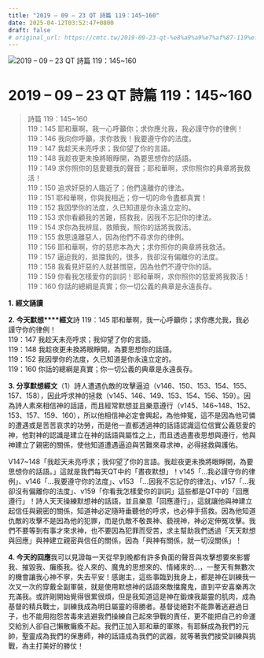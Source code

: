 ```yaml
---
title: "2019 – 09 – 23 QT 詩篇 119：145~160"
date: 2025-04-12T03:52:47+0800
draft: false
# original_url: https://cmtc.tw/2019-09-23-qt-%e8%a9%a9%e7%af%87-119%ef%bc%9a145160
---
```


![2019 – 09 – 23 QT 詩篇 119：145~160](/images/qt.jpg   "2019 – 09 – 23 QT 詩篇 119：145~160")

# 2019 – 09 – 23 QT 詩篇 119：145~160

> 詩篇 119：145~160  
> 119：145 耶和華啊，我一心呼籲你；求你應允我，我必謹守你的律例！  
> 119：146 我向你呼籲，求你救我！我要遵守你的法度。  
> 119：147 我趁天未亮呼求；我仰望了你的言語。  
> 119：148 我趁夜更未換將眼睜開，為要思想你的話語。  
> 119：149 求你照你的慈愛聽我的聲音；耶和華啊，求你照你的典章將我救活！  
> 119：150 追求奸惡的人臨近了；他們遠離你的律法。  
> 119：151 耶和華啊，你與我相近；你一切的命令盡都真實！  
> 119：152 我因學你的法度，久已知道是你永遠立定的。  
> 119：153 求你看顧我的苦難，搭救我，因我不忘記你的律法。  
> 119：154 求你為我辨屈，救贖我，照你的話將我救活。  
> 119：155 救恩遠離惡人，因為他們不尋求你的律例。  
> 119：156 耶和華啊，你的慈悲本為大；求你照你的典章將我救活。  
> 119：157 逼迫我的，抵擋我的，很多，我卻沒有偏離你的法度。  
> 119：158 我看見奸惡的人就甚憎惡，因為他們不遵守你的話。  
> 119：159 你看我怎樣愛你的訓詞！耶和華啊，求你照你的慈愛將我救活！  
> 119：160 你話的總綱是真實；你一切公義的典章是永遠長存。

**1.** **經文誦讀**

**2. 今天默想****經文**詩 119：145 耶和華啊，我一心呼籲你；求你應允我，我必謹守你的律例！  
119：147 我趁天未亮呼求；我仰望了你的言語。  
119：148 我趁夜更未換將眼睜開，為要思想你的話語。  
119：152 我因學你的法度，久已知道是你永遠立定的。  
119：160 你話的總綱是真實；你一切公義的典章是永遠長存。

**3. 分享默想經文**（1）詩人遭遇仇敵的攻擊逼迫（v146、150、153、154、155、157、158），因此呼求神的拯救（v145、146、149、153、154、156、159）。因為詩人素來相信神的話語，而且經常默想並且樂意遵行（v145、146~148、152、153、157、159、160），所以他相信神必定會興起，為他伸冤，這不是因為他可憐的遭遇或是苦苦哀求的功勞，而是他一直都透過神的話語認識這位信實公義慈愛的神，他對神的認識是建立在神的話語與屬性之上，而且透過晝夜思想與遵行，他與神建立了親密的關係，使他知道遭遇逼迫與苦難來尋求神，必得拯救與護佑。

V147~148「我趁天未亮呼求；我仰望了你的言語。我趁夜更未換將眼睜開，為要思想你的話語。」這就是我們每天QT中的「晝夜默想」！v145「…我必謹守你的律例」、v146「…我要遵守你的法度」、v153 「…因我不忘記你的律法」、v157「…我卻沒有偏離你的法度」、v159「你看我怎樣愛你的訓詞」這些都是QT中的「回應遵行」！詩人天天操練默想神的話語，並且樂意「回應遵行」，這就讓他與神建立起信任與親密的關係，知道神必定隨時垂聽他的呼求，也必伸手搭救。因為他知道仇敵的攻擊不是因為他的犯罪，而是仇敵不敬畏神、藐視神，神必定伸冤攻擊。我們不要等到有事才來求神，也不要因為犯罪而受苦，求主幫助我們透過「天天默想與回應」與神建立親密與信任的關係，因為「與神有關係，就一切沒關係」！

**4. 今天的回應**我可以見證每一天從早到晚都有許多負面的聲音與攻擊想要來影響我、摧毀我、癱瘓我。從人來的、魔鬼的思想來的、情緒來的…，一整天有無數次的機會讓我心神不寧，失去平安！感謝主，這些事臨到我身上，都是神在訓練我一次又一次的穿戴全副軍裝，就是使用默想神的話語來敵擋魔鬼，直到平安喜樂再次充滿我。或許剛開始覺得很累很煩，但是我知道這是神在鍛煉我屬靈的肌肉，成為基督的精兵戰士，訓練我成為明日屬靈的得勝者。基督徒絕對不能靠著逃避過日子，也不能用抱怨苦毒來逃避我們操練自己起來爭戰的責任，更不能把自己的命運交給別人卻自己懶散癱瘓不起。我們正加入耶和華的軍隊，有耶穌成為我們的元帥，聖靈成為我們的保惠師，神的話語成為我們的武器，就等著我們接受訓練與挑戰，為主打美好的勝仗！